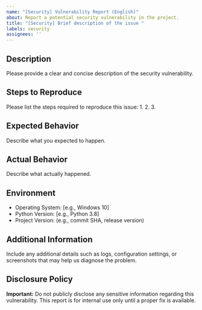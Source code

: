 ```yaml
---
name: "[Security] Vulnerability Report (English)"
about: Report a potential security vulnerability in the project.
title: "[Security] Brief description of the issue "
labels: security
assignees: ''
---
```


## Description

Please provide a clear and concise description of the security vulnerability.

## Steps to Reproduce

Please list the steps required to reproduce this issue:
1. 
2. 
3. 

## Expected Behavior

Describe what you expected to happen.

## Actual Behavior

Describe what actually happened.

## Environment

- Operating System: [e.g., Windows 10]
- Python Version: [e.g., Python 3.8]
- Project Version: (e.g., commit SHA, release version)

## Additional Information

Include any additional details such as logs, configuration settings, or screenshots that may help us diagnose the problem.

## Disclosure Policy

**Important:** Do not publicly disclose any sensitive information regarding this vulnerability. This report is for internal use only until a proper fix is available.
